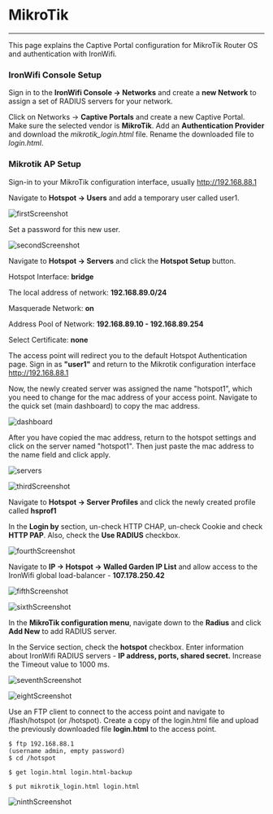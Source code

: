 # **MikroTik**

---

This page explains the Captive Portal configuration for MikroTik Router OS and authentication with IronWifi.

### **IronWifi Console Setup**

Sign in to the **IronWifi Console -> Networks** and create a **new Network** to assign a set of RADIUS servers for your network.

Click on Networks -> **Captive Portals** and create a new Captive Portal. Make sure the selected vendor is **MikroTik**. Add an **Authentication Provider** and download the *mikrotik_login.html* file. Rename the downloaded file to *login.html*.

### **Mikrotik AP Setup**

Sign-in to your MikroTik configuration interface, usually http://192.168.88.1

Navigate to **Hotspot -> Users** and add a temporary user called user1.

![firstScreenshot](https://raw.githubusercontent.com/IronWifi/docs/master/configuration-guides/mikrotik/mikrotik1.png)

Set a password for this new user.

![secondScreenshot](https://raw.githubusercontent.com/IronWifi/docs/master/configuration-guides/mikrotik/mikrotik2.png)

Navigate to **Hotspot -> Servers** and click the **Hotspot Setup** button.

Hotspot Interface: **bridge**

The local address of network: **192.168.89.0/24**

Masquerade Network: **on**

Address Pool of Network: **192.168.89.10 - 192.168.89.254**

Select Certificate: **none**

The access point will redirect you to the default Hotspot Authentication page. Sign in as **"user1"** and return to the Mikrotik configuration interface http://192.168.88.1

Now, the newly created server was assigned the name "hotspot1", which you need to change for the mac address of your access point. Navigate to the quick set (main dashboard) to copy the mac address.

![dashboard](https://raw.githubusercontent.com/IronWifi/docs/master/configuration-guides/mikrotik/mikrotik_dashboard.png)

After you have copied the mac address, return to the hotspot settings and click on the server named "hotspot1". Then just paste the mac address to the name field and click apply.

![servers](https://raw.githubusercontent.com/IronWifi/docs/master/configuration-guides/mikrotik/mikrotik_servers.png)

![thirdScreenshot](https://raw.githubusercontent.com/IronWifi/docs/master/configuration-guides/mikrotik/mikrotik3.png)

Navigate to **Hotspot -> Server Profiles** and click the newly created profile called **hsprof1**

In the **Login by** section, un-check HTTP CHAP, un-check Cookie and check **HTTP PAP**. Also, check the **Use RADIUS** checkbox.

![fourthScreenshot](https://raw.githubusercontent.com/IronWifi/docs/master/configuration-guides/mikrotik/mikrotik4.png)

Navigate to **IP -> Hotspot -> Walled Garden IP List** and allow access to the IronWifi global load-balancer - **107.178.250.42**

![fifthScreenshot](https://raw.githubusercontent.com/IronWifi/docs/master/configuration-guides/mikrotik/mikrotik6.png)

![sixthScreenshot](https://raw.githubusercontent.com/IronWifi/docs/master/configuration-guides/mikrotik/mikrotik7.png)

In the **MikroTik configuration menu**, navigate down to the **Radius** and click **Add New** to add RADIUS server.

In the Service section, check the **hotspot** checkbox. Enter information about IronWifi RADIUS servers - **IP address, ports, shared secret.** Increase the Timeout value to 1000 ms.

![seventhScreenshot](https://raw.githubusercontent.com/IronWifi/docs/master/configuration-guides/mikrotik/mikrotik8.png)

![eightScreenshot](https://raw.githubusercontent.com/IronWifi/docs/master/configuration-guides/mikrotik/mikrotik9.png)

Use an FTP client to connect to the access point and navigate to /flash/hotspot (or /hotspot). Create a copy of the login.html file and upload the previously downloaded file **login.html** to the access point.

```
$ ftp 192.168.88.1
(username admin, empty password)
$ cd /hotspot

$ get login.html login.html-backup

$ put mikrotik_login.html login.html
```

![ninthScreenshot](https://raw.githubusercontent.com/IronWifi/docs/master/configuration-guides/mikrotik/mikrotik10.png)

